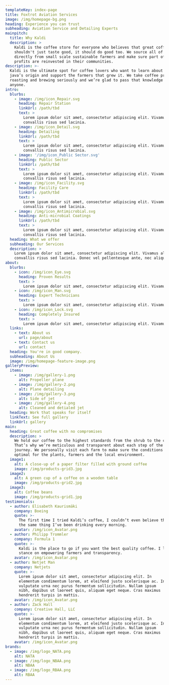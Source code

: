 ```yaml
---
templateKey: index-page
title: Foxtrot Aviation Services
image: /img/homepage-bg.png
heading: Experience you can trust
subheading: Aviation Service and Detailing Experts
mainpitch:
  title: Why Kaldi
  description: >
    Kaldi is the coffee store for everyone who believes that great coffee
    shouldn't just taste good, it should do good too. We source all of our beans
    directly from small scale sustainable farmers and make sure part of the
    profits are reinvested in their communities.
description: >-
  Kaldi is the ultimate spot for coffee lovers who want to learn about their
  java’s origin and support the farmers that grew it. We take coffee production,
  roasting and brewing seriously and we’re glad to pass that knowledge to
  anyone.
intro:
  blurbs:
    - image: /img/icon_Repair.svg
      heading: Repair Station
      linkUrl: /path/tbd
      text: >
        Lorem ipsum dolor sit amet, consectetur adipiscing elit. Vivamus aliquam
        convallis risus sed lacinia.
    - image: /img/icon_Detail.svg
      heading: Detailing
      linkUrl: /path/tbd
      text: >
        Lorem ipsum dolor sit amet, consectetur adipiscing elit. Vivamus aliquam
        convallis risus sed lacinia.
    - image: '/img/icon_Public Sector.svg'
      heading: Public Sector
      linkUrl: /path/tbd
      text: >
        Lorem ipsum dolor sit amet, consectetur adipiscing elit. Vivamus aliquam
        convallis risus sed lacinia.
    - image: /img/icon_Facility.svg
      heading: Facility Care
      linkUrl: /path/tbd
      text: >
        Lorem ipsum dolor sit amet, consectetur adipiscing elit. Vivamus aliquam
        convallis risus sed lacinia.
    - image: /img/icon_Antimicrobial.svg
      heading: Anti-microbial Coatings
      linkUrl: /path/tbd
      text: >
        Lorem ipsum dolor sit amet, consectetur adipiscing elit. Vivamus aliquam
        convallis risus sed lacinia.
  heading: What we offer
  subheading: Our Services
  description: >
    Lorem ipsum dolor sit amet, consectetur adipiscing elit. Vivamus aliquam
    convallis risus sed lacinia. Donec vel pellentesque ante, nec aliquet est...
about:
  blurbs:
    - icon: /img/icon_Eye.svg
      heading: Proven Results
      text: >
        Lorem ipsum dolor sit amet, consectetur adipiscing elit. Vivamus aliquam convallis risus sed lacinia.
    - icon: /img/icon_Man.svg
      heading: Expert Technicians
      text: >
        Lorem ipsum dolor sit amet, consectetur adipiscing elit. Vivamus aliquam convallis risus sed lacinia.
    - icon: /img/icon_Lock.svg
      heading: Completely Insured
      text: >
        Lorem ipsum dolor sit amet, consectetur adipiscing elit. Vivamus aliquam convallis risus sed lacinia.
  links:
    - text: About us
      url: page/about
    - text: Contact us
      url: contact
  heading: You're in good company.
  subheading: About Us
  image: /img/homepage-feature-image.png
galleryPreview:
  items:
    - image: /img/gallery-1.png
      alt: Propeller plane
    - image: /img/gallery-2.png
      alt: Plane detailing
    - image: /img/gallery-3.png
      alt: Side of jet
    - image: /img/gallery-4.png
      alt: Cleaned and detialed jet
  heading: Work that speaks for itself
  linkText: See full gallery
  linkUrl: gallery
main:
  heading: Great coffee with no compromises
  description: >
    We hold our coffee to the highest standards from the shrub to the cup.
    That’s why we’re meticulous and transparent about each step of the coffee’s
    journey. We personally visit each farm to make sure the conditions are
    optimal for the plants, farmers and the local environment.
  image1:
    alt: A close-up of a paper filter filled with ground coffee
    image: /img/products-grid3.jpg
  image2:
    alt: A green cup of a coffee on a wooden table
    image: /img/products-grid2.jpg
  image3:
    alt: Coffee beans
    image: /img/products-grid1.jpg
testimonials:
  - author: Elisabeth Kaurismäki
    company: Boeing
    quote: >-
      The first time I tried Kaldi’s coffee, I couldn’t even believe that was
      the same thing I’ve been drinking every morning.
    avatar: /img/icon_Avatar.png
  - author: Philipp Trommler
    company: Formula 1
    quote: >-
      Kaldi is the place to go if you want the best quality coffee. I love their
      stance on empowering farmers and transparency.
    avatar: /img/icon_Avatar.png
  - author: Netjet Man
    company: Netjets
    quote: >-
      Lorem ipsum dolor sit amet, consectetur adipiscing elit. In
      elementum condimentum lorem, at eleifend justo scelerisque ac. In
      vulputate urna nec purus fermentum sollicitudin. Nullam ipsum
      nibh, dapibus ut laoreet quis, aliquam eget neque. Cras maximus
      hendrerit turpis in mattis.
    avatar: /img/icon_Avatar.png
  - author: Zack Hall
    company: Creative Hall, LLC
    quote: >-
      Lorem ipsum dolor sit amet, consectetur adipiscing elit. In
      elementum condimentum lorem, at eleifend justo scelerisque ac. In
      vulputate urna nec purus fermentum sollicitudin. Nullam ipsum
      nibh, dapibus ut laoreet quis, aliquam eget neque. Cras maximus
      hendrerit turpis in mattis.
    avatar: /img/icon_Avatar.png
brands:
  - image: /img/logo_NATA.png
    alt: NATA
  - image: /img/logo_NBAA.png
    alt: NBAA
  - image: /img/logo_RBAA.png
    alt: RBAA
---
```

